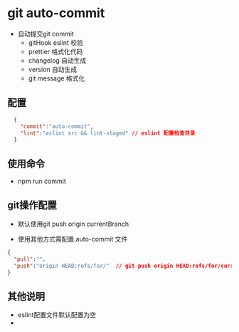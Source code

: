 # git auto-commit

* 自动提交git commit
  * gitHook eslint 校验
  * prettier 格式化代码
  * changelog 自动生成
  * version 自动生成
  * git message 格式化

## 配置

```json
  {
    "commit":"auto-commit",
    "lint":"eslint src && lint-staged" // eslint 配置检查目录
  }
```

## 使用命令

* npm run commit

## git操作配置

* 默认使用git push origin currentBranch
  
* 使用其他方式需配置.auto-commit 文件

```json
{
  "pull":"",
  "push":"origin HEAD:refs/for/"  // git push origin HEAD:refs/for/currentBranch
}
```

## 其他说明

* eslint配置文件默认配置为空
* 